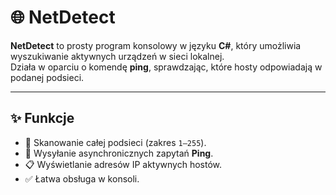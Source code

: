 # 🌐 NetDetect

**NetDetect** to prosty program konsolowy w języku **C#**, który umożliwia wyszukiwanie aktywnych urządzeń w sieci lokalnej.  
Działa w oparciu o komendę **ping**, sprawdzając, które hosty odpowiadają w podanej podsieci.

---

## ✨ Funkcje

- 🔎 Skanowanie całej podsieci (zakres `1–255`).  
- 📡 Wysyłanie asynchronicznych zapytań **Ping**.  
- 📋 Wyświetlanie adresów IP aktywnych hostów.  
- ✅ Łatwa obsługa w konsoli.  
